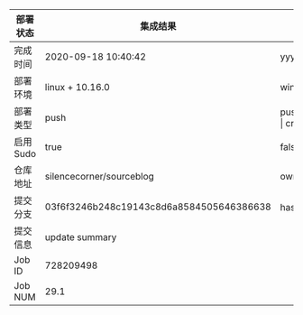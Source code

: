 部署状态 | 集成结果 | 参考值
---|---|---
完成时间 | 2020-09-18 10:40:42 | yyyy-mm-dd hh:mm:ss
部署环境 | linux + 10.16.0 | window \| linux + stable
部署类型 | push | push \| pull_request \| api \| cron
启用Sudo | true | false \| true
仓库地址 | silencecorner/sourceblog | owner_name/repo_name
提交分支 | 03f6f3246b248c19143c8d6a8584505646386638 | hash 16位
提交信息 | update summary |
Job ID   | 728209498 |
Job NUM  | 29.1 |
